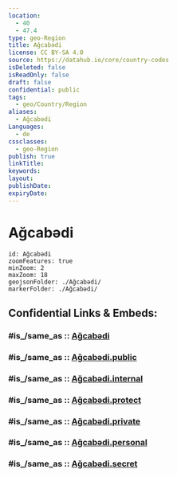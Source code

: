 ```yaml
---
location:
  - 40
  - 47.4
type: geo-Region
title: Ağcabədi
license: CC BY-SA 4.0
source: https://datahub.io/core/country-codes
isDeleted: false
isReadOnly: false
draft: false
confidential: public
tags:
  - geo/Country/Region
aliases:
  - Ağcabədi
Languages:
  - de
cssclasses:
  - geo-Region
publish: true
linkTitle:
keywords:
layout:
publishDate:
expiryDate:
---
```


# Ağcabədi

```leaflet
id: Ağcabədi
zoomFeatures: true 
minZoom: 2 
maxZoom: 18
geojsonFolder: ./Ağcabədi/
markerFolder: ./Ağcabədi/
```


## Confidential Links & Embeds: 

### #is_/same_as :: [Ağcabədi](/_Standards/Earth/Continent/Asia/Asia~North~West/Azerbaijan/Regions~Azerbaijan/Aran/counties~Aran/Ağcabədi.md) 

### #is_/same_as :: [Ağcabədi.public](/_public/Earth/Continent/Asia/Asia~North~West/Azerbaijan/Regions~Azerbaijan/Aran/counties~Aran/Ağcabədi.public.md) 

### #is_/same_as :: [Ağcabədi.internal](/_internal/Earth/Continent/Asia/Asia~North~West/Azerbaijan/Regions~Azerbaijan/Aran/counties~Aran/Ağcabədi.internal.md) 

### #is_/same_as :: [Ağcabədi.protect](/_protect/Earth/Continent/Asia/Asia~North~West/Azerbaijan/Regions~Azerbaijan/Aran/counties~Aran/Ağcabədi.protect.md) 

### #is_/same_as :: [Ağcabədi.private](/_private/Earth/Continent/Asia/Asia~North~West/Azerbaijan/Regions~Azerbaijan/Aran/counties~Aran/Ağcabədi.private.md) 

### #is_/same_as :: [Ağcabədi.personal](/_personal/Earth/Continent/Asia/Asia~North~West/Azerbaijan/Regions~Azerbaijan/Aran/counties~Aran/Ağcabədi.personal.md) 

### #is_/same_as :: [Ağcabədi.secret](/_secret/Earth/Continent/Asia/Asia~North~West/Azerbaijan/Regions~Azerbaijan/Aran/counties~Aran/Ağcabədi.secret.md)

